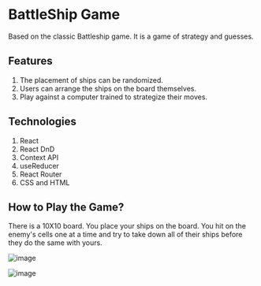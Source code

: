 <h1>BattleShip Game</h1>
<p>Based on the classic Battleship game. It is a game of strategy and guesses.</p>

<h2>Features</h2>
<ol>
  <li>The placement of ships can be randomized.</li>
  <li>Users can arrange the ships on the board themselves.</li>
  <li>Play against a computer trained to strategize their moves.</li>
</ol>

<h2>Technologies</h2>
<ol>
  <li>React</li>
  <li>React DnD</li>
  <li>Context API</li>
  <li>useReducer</li>
  <li>React Router</li>
  <li>CSS and HTML</li>
</ol>

<h2>How to Play the Game?</h2>
<p>There is a 10X10 board. You place your ships on the board. You hit on the enemy's cells one at a time and try to take down all of their ships before they do the same with yours.</p>

![image](https://github.com/GGi347/Battleship/assets/48858887/65e8c567-8b89-41da-8f0d-8cb558ebf8e2)

![image](https://github.com/GGi347/Battleship/assets/48858887/4f62e391-947b-4feb-ab3c-b4620cf6c2e4)

